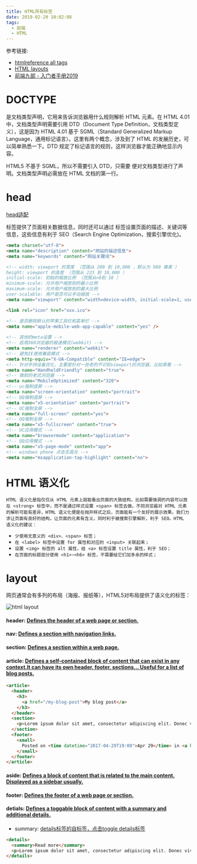 ```yaml
---
title: HTML所有标签
date: 2019-02-20 10:02:08
tags: 
  - 前端
  - HTML
---
```


参考链接:

-	[htmlreference all tags](https://htmlreference.io/element/a/)
- [HTML layouts](https://www.w3schools.com/html/html_layout.asp)
- [前端九部 - 入门者手册2019](https://www.yuque.com/fe9/basic/khrne0)

# DOCTYPE
<!DOCTYPE> 是文档类型声明，它用来告诉浏览器用什么规则解析 HTML 元素。在 HTML 4.01 中，文档类型声明需要引用 DTD（Document Type Definition，文档类型定义），这是因为 HTML 4.01 基于 SGML（Standard Generalized Markup Language，通用标记语言）。这里有两个概念，涉及到了 HTML 的发展历史，可以简单熟悉一下。DTD 规定了标记语言的规则，这样浏览器才能正确地显示内容。
HTML5 不基于 SGML，所以不需要引入 DTD，只需要 <!DOCTYPE html> 便对文档类型进行了声明。文档类型声明必需放在 HTML 文档的第一行。

# head
[head适配](https://blog.csdn.net/qq_40963664/article/details/80755665)

<meta> 标签提供了页面相关数据信息，同时还可以通过 <meta> 标签设置页面的描述、关键词等信息，这些信息有利于 SEO（Search Engine Optimization，搜索引擎优化)。

```html
<meta charset="utf-8">
<meta name="description" content="网站的描述信息">
<meta name="keywords" content="网站关键词">

<!-- width: viewport 的宽度 （范围从 200 到 10,000 ，默认为 980 像素 ）
height: viewport 的高度 （范围从 223 到 10,000 ）
initial-scale: 初始的缩放比例 （范围从>0到 10 ）
minimum-scale: 允许用户缩放到的最小比例
maximum-scale: 允许用户缩放到的最大比例
user-scalable: 用户是否可以手动缩放 -->
<meta name="viewport" content="width=device-width, initial-scale=1, user-scalable=no, minimal-ui" /> 

<link rel="icon" href="xxx.ico">

<!-- 是否删除默认的苹果工具栏和菜单栏 -->
<meta name="apple-mobile-web-app-capable" content="yes" />
 
<!-- 其他的meta设置 -->
<!-- 启用360浏览器的极速模式(webkit) -->
<meta name="renderer" content="webkit">
<!-- 避免IE使用兼容模式 -->
<meta http-equiv="X-UA-Compatible" content="IE=edge">
<!-- 针对手持设备优化，主要是针对一些老的不识别viewport的浏览器，比如黑莓 -->
<meta name="HandheldFriendly" content="true">
<!-- 微软的老式浏览器 -->
<meta name="MobileOptimized" content="320">
<!-- uc强制竖屏 -->
<meta name="screen-orientation" content="portrait">
<!-- QQ强制竖屏 -->
<meta name="x5-orientation" content="portrait">
<!-- UC强制全屏 -->
<meta name="full-screen" content="yes">
<!-- QQ强制全屏 -->
<meta name="x5-fullscreen" content="true">
<!-- UC应用模式 -->
<meta name="browsermode" content="application">
<!-- QQ应用模式 -->
<meta name="x5-page-mode" content="app">
<!-- windows phone 点击无高光 -->
<meta name="msapplication-tap-highlight" content="no">

```


# HTML 语义化
`
HTML 语义化是指仅仅从 HTML 元素上就能看出页面的大致结构，比如需要强调的内容可以放在 <strong> 标签中，而不是通过样式设置 <span> 标签去做。不同浏览器对 HTML 元素的解析可能有差异，HTML 语义化便是在抛开样式之后，页面能有一个友好的展示效果。我们力求让页面有良好的结构，让页面的元素有含义，同时利于被搜索引擎解析，利于 SEO。HTML 语义化的建议：
`
- `少使用无意义的 <div>、<span> 标签；`
- `在 <label> 标签中设置 for 属性和对应的 <input> 关联起来；`
- `设置 <img> 标签的 alt 属性，给 <a> 标签设置 title 属性，利于 SEO；`
- `在页面的标题部分使用 <h1>~<h6> 标签，不需要给它们加多余的样式；`


# layout
网页通常会有多列的布局（海报、报纸等），HTML5对布局提供了语义化的标签：

![html layout](/iamges/HTML/img_sem_elements.gif)

#### header: [Defines the header of a web page or section.](https://htmlreference.io/element/header/)
#### nav: [Defines a section with navigation links.](https://htmlreference.io/element/nav/)
#### section: [Defines a section within a web page.](https://htmlreference.io/element/section/)
#### article: [Defines a self-contained block of content that can exist in any context.It can have its own header, footer, sections... Useful for a list of blog posts.](https://htmlreference.io/element/article/)
```html
<article>
  <header>
    <h3>
      <a href="/my-blog-post">My blog post</a>
    </h3>
  </header>
  <section>
    <p>Lorem ipsum dolor sit amet, consectetur adipiscing elit. Donec viverra nec nulla vitae mollis.</p>
  </section>
  <footer>
    <small>
      Posted on <time datetime="2017-04-29T19:00">Apr 29</time> in <a href="/category/code">Code</a>
    </small>
  </footer>
</article>
```
#### aside: [Defines a block of content that is related to the main content. Displayed as a sidebar usually.](https://htmlreference.io/element/aside/)
#### footer: [Defines the footer of a web page or section.](https://htmlreference.io/element/footer/)
#### detials: [Defines a toggable block of content with a summary and additional details.](https://htmlreference.io/element/detials/)
- summary: [details标签的自标签，点击toggle details标签](https://htmlreference.io/element/summary/)

```html
<details>
  <summary>Read more</summary>
  <p>Lorem ipsum dolor sit amet, consectetur adipiscing elit. Donec viverra nec nulla vitae mollis.</p>
</details>
```




